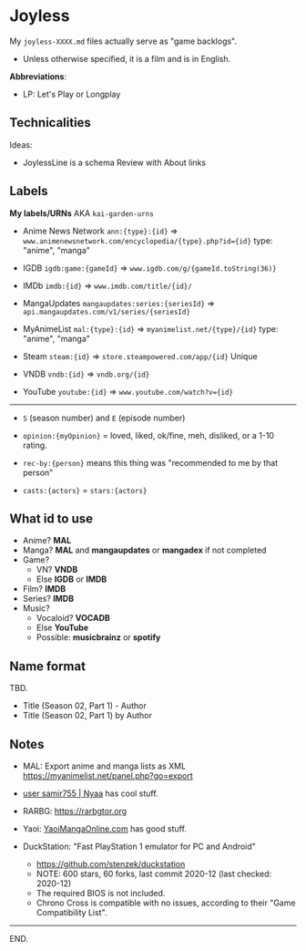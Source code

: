 # Joyless

My `joyless-XXXX.md` files actually serve as "game backlogs".

- Unless otherwise specified, it is a film and is in English.

**Abbreviations**:
- LP: Let's Play or Longplay

## Technicalities
Ideas:
- JoylessLine is a schema Review with About links


Labels
-------

**My labels/URNs** AKA `kai-garden-urns`

- Anime News Network
    `ann:{type}:{id}` => `www.animenewsnetwork.com/encyclopedia/{type}.php?id={id}`
    type: "anime", "manga"

- IGDB
    `igdb:game:{gameId}` => `www.igdb.com/g/{gameId.toString(36)}`

- IMDb
    `imdb:{id}` => `www.imdb.com/title/{id}/`

- MangaUpdates
    `mangaupdates:series:{seriesId}` => `api.mangaupdates.com/v1/series/{seriesId}`

- MyAnimeList
    `mal:{type}:{id}` => `myanimelist.net/{type}/{id}`
    type: "anime", "manga"

- Steam
    `steam:{id}` => `store.steampowered.com/app/{id}`
    Unique

- VNDB
    `vndb:{id}` => `vndb.org/{id}`

- YouTube
    `youtube:{id}` => `www.youtube.com/watch?v={id}`

---

- `S` (season number) and `E` (episode number)

- `opinion:{myOpinion}` = loved, liked, ok/fine, meh, disliked, or a 1-10 rating.

- `rec-by:{person}` means this thing was "recommended to me by that person"

- `casts:{actors}` = `stars:{actors}`


What id to use
---------------

- Anime? **MAL**
- Manga? **MAL** and **mangaupdates** or **mangadex** if not completed
- Game?
    - VN? **VNDB**
    - Else **IGDB** or **IMDB**
- Film? **IMDB**
- Series? **IMDB**
- Music?
    - Vocaloid? **VOCADB**
    - Else **YouTube**
    - Possible: **musicbrainz** or **spotify**


Name format
------------
TBD.

- Title (Season 02, Part 1) - Author
- Title (Season 02, Part 1) by Author


Notes
------

- MAL: Export anime and manga lists as XML https://myanimelist.net/panel.php?go=export

- [user samir755 | Nyaa](https://nyaa.si/user/samir755) has cool stuff.

- RARBG: https://rarbgtor.org

- Yaoi: [YaoiMangaOnline.com](https://yaoimangaonline.com) has good stuff.

- DuckStation: "Fast PlayStation 1 emulator for PC and Android"
  * https://github.com/stenzek/duckstation
  * NOTE: 600 stars, 60 forks, last commit 2020-12 (last checked: 2020-12)
  * The required BIOS is not included.
  * Chrono Cross is compatible with no issues, according to their "Game Compatibility List".

---

END.
